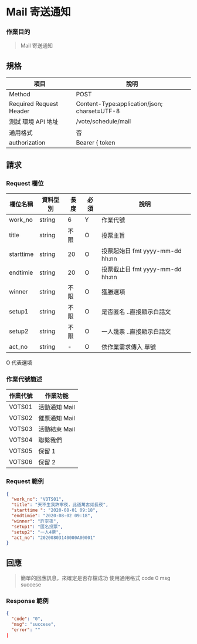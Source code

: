 # Mail 寄送通知

### 作業目的

> Mail 寄送通知

## 規格

| 項目                    | 說明                                         |
| ----------------------- | -------------------------------------------- |
| Method                  | POST                                         |
| Required Request Header | Content-Type:application/json; charset=UTF-8 |
| 測試 環境 API 地址      | /vote/schedule/mail                          |
| 通用格式                | 否                                           |
| authorization           | Bearer { token                               |  |

## 請求

### Request 欄位

| 欄位名稱  | 資料型別 | 長度 | 必須 | 說明                            |
| --------- | -------- | ---- | ---- | ------------------------------- |
| work_no   | string   | 6    | Y    | 作業代號                        |
| title     | string   | 不限 | O    | 投票主旨                        |
| starttime | string   | 20   | O    | 投票起始日 fmt yyyy-mm-dd hh:nn |
| endtimie  | string   | 20   | O    | 投票截止日 fmt yyyy-mm-dd hh:nn |
| winner    | string   | 不限 | O    | 獲勝選項                        |
| setup1    | string   | 不限 | O    | 是否匿名 ..直接顯示白話文       |
| setup2    | string   | 不限 | O    | 一人幾票 ..直接顯示白話文       |
| act_no    | string   | -    | O    | 依作業需求傳入 單號             |

O 代表選填

### 作業代號簡述

| 作業代號 | 作業功能      |
| -------- | ------------- |
| VOTS01   | 活動通知 Mail |
| VOTS02   | 催票通知 Mail |
| VOTS03   | 活動結束 Mail |
| VOTS04   | 聯繫我們      |
| VOTS05   | 保留 1        |
| VOTS06   | 保留 2        |

### Request 範例

```json
{
  "work_no": "VOTS01",
  "title": "天不生我許寧夜，此道萬古如長夜",
  "starttime ": "2020-08-01 09:18",
  "endtimie": "2020-08-02 09:18",
  "winner": "許寧夜",
  "setup1": "匿名投票",
  "setup2": "一人4票",
  "act_no": "20200803140000A00001"
}
```

## 回應

> 簡單的回應訊息，來確定是否存檔成功
> 使用通用格式 code 0 msg succese

### Response 範例

```json
{
  "code": "0",
  "msg": "succese",
  "error": ""
|
```
